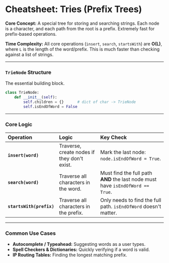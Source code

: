 
# Cheatsheet: Tries (Prefix Trees)

**Core Concept:** A special tree for storing and searching strings. Each node is a character, and each path from the root is a prefix. Extremely fast for prefix-based operations.

**Time Complexity:** All core operations (`insert`, `search`, `startsWith`) are **O(L)**, where `L` is the length of the word/prefix. This is much faster than checking against a list of strings.

---

### `TrieNode` Structure

The essential building block.

```python
class TrieNode:
    def __init__(self):
        self.children = {}      # dict of char -> TrieNode
        self.isEndOfWord = False
```

---

### Core Logic

| Operation | Logic | Key Check |
|:---|:---|:---|
| **`insert(word)`** | Traverse, create nodes if they don't exist. | Mark the last node: `node.isEndOfWord = True`. |
| **`search(word)`** | Traverse all characters in the word. | Must find the full path **AND** the last node must have `isEndOfWord == True`. |
| **`startsWith(prefix)`**| Traverse all characters in the prefix. | Only needs to find the full path. `isEndOfWord` doesn't matter. |

---

### Common Use Cases

-   **Autocomplete / Typeahead:** Suggesting words as a user types.
-   **Spell Checkers & Dictionaries:** Quickly verifying if a word is valid.
-   **IP Routing Tables:** Finding the longest matching prefix.
